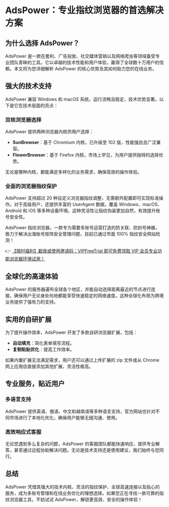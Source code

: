# AdsPower：专业指纹浏览器的首选解决方案

## 为什么选择 AdsPower？

AdsPower 是一款在套利、广告投放、社交媒体营销以及网络爬虫等领域备受专业团队青睐的工具。它以卓越的技术性能和用户体验，赢得了全球数十万用户的信赖。本文将为您详细解析 AdsPower 的核心优势及其如何助力您的在线业务。

## 强大的技术支持

AdsPower 兼容 Windows 和 macOS 系统，运行流畅且稳定，技术优势显著。以下是它在技术层面的亮点：

### 双核浏览器选择

AdsPower 提供两种浏览器内核供用户选择：
- **SunBrowser**：基于 Chromium 内核，已升级至 102 版，性能强劲且广泛兼容。
- **FlowerBrowser**：基于 Firefox 内核，市场上罕见，为用户提供独特的选择优势。

无论是哪种内核，都能满足多样化的业务需求，确保高效的操作体验。

### 全面的浏览器指纹保护

AdsPower 支持超过 20 种自定义浏览器指纹调整，无需额外配置即可实现标准操作。对于高级用户，还提供丰富的 UserAgent 数据，覆盖 Windows、macOS、Android 和 iOS 等多种设备环境。这种灵活性让指纹伪装更加自然，有效提升账号安全性。

AdsPower 指纹浏览器，一款专为需要多账号运营打造的防关联、防封号神器，致力于解决出海账号矩阵安全管理问题，目前已通过市面 100% 指纹安全网站检测！

👉 [【限时福利】戳我或使用邀请码：VIPFreeTrial 即可免费领取 VIP 会员专业功能浏览器环境试用！](https://bit.ly/adspower_free)

## 全球化的高速体验

AdsPower 的服务器遍布全球各个地区，并能自动选择距离最近的节点进行连接，确保用户无论身处何地都能享受快速稳定的网络速度。这种全球化布局为跨境业务提供了强有力的支持。

## 实用的自研扩展

为了提升操作效率，AdsPower 开发了多款自研浏览器扩展，包括：
- **自动填充**：简化表单填写流程。
- **复制粘贴优化**：提高工作效率。

如果内置扩展无法满足需求，用户还可以通过上传扩展的 zip 文件或从 Chrome 网上应用店直接添加其他扩展，灵活性极高。

## 专业服务，贴近用户

### 多语言支持

AdsPower 提供英语、俄语、中文和越南语等多种语言支持，官方网站也针对不同市场进行了本地化优化，确保用户能够无缝沟通、使用。

### 高效响应式客服

无论您遇到多么复杂的问题，AdsPower 的客服团队都能快速响应，提供专业解答，甚至通过远程协助解决问题。无论是技术支持还是使用建议，我们始终与您同行。

## 总结

AdsPower 凭借其强大的技术内核、灵活的指纹保护、全球高速连接以及贴心的服务，成为多账号管理和在线业务优化的理想选择。如果您正在寻找一款可靠的指纹浏览器工具，不妨试试 AdsPower，解锁更高效、安全的操作体验！